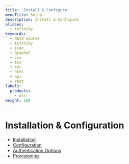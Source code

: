 ```yaml
---
title: 'Install & Configure'
menuTitle: Setup
description: Install & Configure
aliases:
  - infinity
keywords:
  - data source
  - infinity
  - json
  - graphql
  - csv
  - tsv
  - xml
  - html
  - api
  - rest
labels:
  products:
    - oss
weight: 100
---
```


# Installation & Configuration

- [Installation](./installation)
- [Configuration](./configuration)
- [Authentication Options](./authentication)
- [Provisioning](./provisioning)
